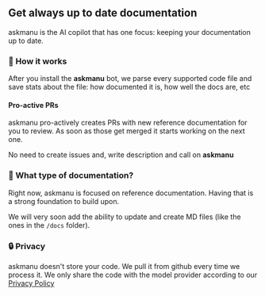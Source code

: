 ## Get always up to date documentation

askmanu is the AI copilot that has one focus: keeping your documentation up to date.

### 🚀 How it works
After you install the **askmanu** bot, we parse every supported code file and save stats about the file: how documented it is, how well the docs are, etc

#### Pro-active PRs
askmanu pro-actively creates PRs with new reference documentation for you to review.
As soon as those get merged it starts working on the next one.

No need to create issues and, write description and call on **askmanu**

### 📝 What type of documentation?
Right now, askmanu is focused on reference documentation. Having that is a strong foundation to build upon.

We will very soon add the ability to update and create MD files (like the ones in the `/docs` folder).

### 🔒 Privacy
askmanu doesn't store your code. We pull it from github every time we process it. We only share the code with the model provider according to our [Privacy Policy](https://docs.askmanu.co/legal/privacy)
